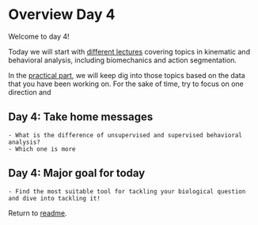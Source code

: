 # Overview Day 4

Welcome to day 4!

Today we will start with [different lectures](Day4_Lectures.md) covering topics in kinematic and behavioral analysis, including biomechanics and action segmentation.

In the [practical part](Day4_Practicals.md), we will keep dig into those topics based on the data that you have been working on. For the sake of time, try to focus on one direction and 

## Day 4: Take home messages

```{Tip}
- What is the difference of unsupervised and supervised behavioral analysis?
- Which one is more
```

## Day 4: Major goal for today

```{important}
- Find the most suitable tool for tackling your biological question and dive into tackling it!
```


Return to [readme](../README.md).
